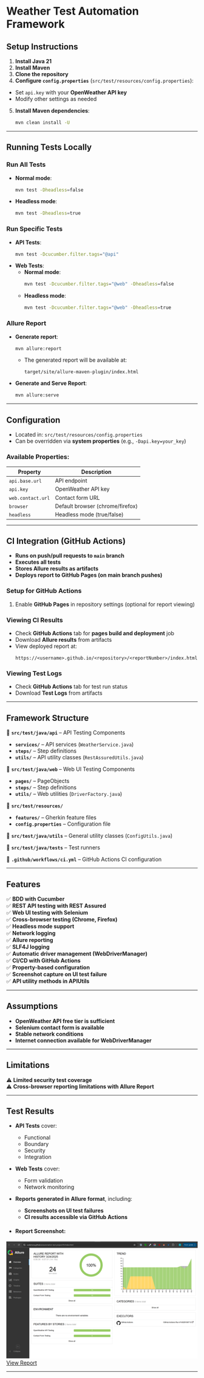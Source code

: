# Weather Test Automation Framework

## Setup Instructions
1. **Install Java 21**
2. **Install Maven**
3. **Clone the repository**
4. **Configure `config.properties`** (`src/test/resources/config.properties`):
  - Set `api.key` with your **OpenWeather API key**
  - Modify other settings as needed
5. **Install Maven dependencies**:
   ```sh
   mvn clean install -U
   ```  

---

## Running Tests Locally
### Run All Tests
- **Normal mode**:
  ```sh
  mvn test -Dheadless=false
  ```
- **Headless mode**:
  ```sh
  mvn test -Dheadless=true
  ```

### Run Specific Tests
- **API Tests**:
  ```sh
  mvn test -Dcucumber.filter.tags="@api"
  ```
- **Web Tests**:
  - **Normal mode**:
    ```sh
    mvn test -Dcucumber.filter.tags="@web" -Dheadless=false
    ```
  - **Headless mode**:
    ```sh
    mvn test -Dcucumber.filter.tags="@web" -Dheadless=true
    ```

### Allure Report
- **Generate report**:
  ```sh
  mvn allure:report
  ```
  - The generated report will be available at:
    ```
    target/site/allure-maven-plugin/index.html
    ```
- **Generate and Serve Report**:
  ```sh
  mvn allure:serve
  ```

---

## Configuration
- Located in: `src/test/resources/config.properties`
- Can be overridden via **system properties** (e.g., `-Dapi.key=your_key`)

### Available Properties:
| Property | Description |
|----------|------------|
| `api.base.url` | API endpoint |
| `api.key` | OpenWeather API key |
| `web.contact.url` | Contact form URL |
| `browser` | Default browser (chrome/firefox) |
| `headless` | Headless mode (true/false) |

---

## CI Integration (GitHub Actions)
- **Runs on push/pull requests to `main` branch**
- **Executes all tests**
- **Stores Allure results as artifacts**
- **Deploys report to GitHub Pages (on main branch pushes)**

### Setup for GitHub Actions
1. Enable **GitHub Pages** in repository settings (optional for report viewing)

### Viewing CI Results
- Check **GitHub Actions** tab for **pages build and deployment** job
- Download **Allure results** from artifacts
- View deployed report at:
  ```
  https://<username>.github.io/<repository>/<reportNumber>/index.html
  ```
### Viewing Test Logs
- Check **GitHub Actions** tab for test run status
- Download **Test Logs** from artifacts

---

## Framework Structure
📂 **`src/test/java/api`** – API Testing Components
- **`services/`** – API services (`WeatherService.java`)
- **`steps/`** – Step definitions
- **`utils/`** – API utility classes (`RestAssuredUtils.java`)

📂 **`src/test/java/web`** – Web UI Testing Components
- **`pages/`** – PageObjects
- **`steps/`** – Step definitions
- **`utils/`** – Web utilities (`DriverFactory.java`)

📂 **`src/test/resources/`**
- **`features/`** – Gherkin feature files
- **`config.properties`** – Configuration file

📂 **`src/test/java/utils`** – General utility classes (`ConfigUtils.java`)

📂 **`src/test/java/tests`** – Test runners

📂 **`.github/workflows/ci.yml`** – GitHub Actions CI configuration

---

## Features
✅ **BDD with Cucumber**  
✅ **REST API testing with REST Assured**  
✅ **Web UI testing with Selenium**  
✅ **Cross-browser testing (Chrome, Firefox)**  
✅ **Headless mode support**  
✅ **Network logging**  
✅ **Allure reporting**  
✅ **SLF4J logging**  
✅ **Automatic driver management (WebDriverManager)**  
✅ **CI/CD with GitHub Actions**  
✅ **Property-based configuration**  
✅ **Screenshot capture on UI test failure**  
✅ **API utility methods in APIUtils**

---

## Assumptions
- **OpenWeather API free tier is sufficient**
- **Selenium contact form is available**
- **Stable network conditions**
- **Internet connection available for WebDriverManager**

---

## Limitations
⚠ **Limited security test coverage**  
⚠ **Cross-browser reporting limitations with Allure Report**

---

## Test Results
- **API Tests** cover:
  - Functional
  - Boundary
  - Security
  - Integration

- **Web Tests** cover:
  - Form validation
  - Network monitoring

- **Reports generated in Allure format**, including:
  - **Screenshots on UI test failures**
  - **CI results accessible via GitHub Actions**
- #### Report Screenshot:
![Allure Report](./src/test/resources/img/report_screenshot.png)
[View Report](https://codemora.github.io/automation-test-project/55/index.html)

---

